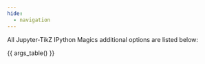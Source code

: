 ```yaml
---
hide:
  - navigation
---
```


All Jupyter-TikZ IPython Magics additional options are listed below:

{{ args_table() }}